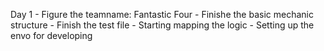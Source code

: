 Day 1
	- Figure the teamname: Fantastic Four
	- Finishe the basic mechanic structure
	- Finish the test file 
	- Starting mapping the logic
	- Setting up the envo for developing